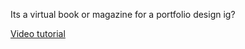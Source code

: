 Its a virtual book or magazine for a portfolio design ig?

[Video tutorial](https://youtu.be/b7a_Y1Ja6js)


